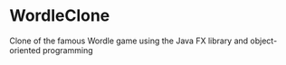 # WordleClone

Clone of the famous Wordle game using the Java FX library and object-oriented programming
